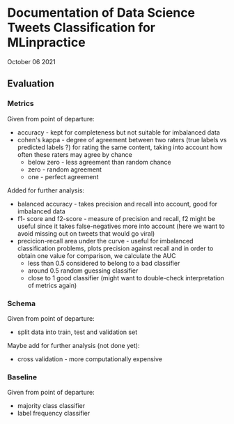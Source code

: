 # Documentation of Data Science Tweets Classification for MLinpractice

October 06 2021 

## Evaluation 

### Metrics 

Given from point of departure:
* accuracy - kept for completeness but not suitable for imbalanced data
* cohen's kappa - degree of agreement between two raters (true labels vs predicted labels ?) for rating the same content, taking into account how often these raters may agree by chance
  * below zero - less agreement than random chance
  * zero - random agreement
  * one - perfect agreement 

Added for further analysis:
* balanced accuracy - takes precision and recall into account, good for imbalanced data
* f1- score and f2-score - measure of precision and recall, f2 might be useful since it takes false-negatives more into account (here we want to avoid missing out on tweets that would go viral)
* precicion-recall area under the curve - useful for imbalanced classification problems, plots precision against recall and in order to obtain one value for comparison, we calculate the AUC 
  * less than 0.5 considered to belong to a bad classifier
  * around 0.5 random guessing classifier
  * close to 1 good classifier 
  (might want to double-check interpretation of metrics again) 
  

### Schema

Given from point of departure: 
* split data into train, test and validation set

Maybe add for further analysis (not done yet):
* cross validation - more computationally expensive

### Baseline

Given from point of departure:
* majority class classifier
* label frequency classifier 
